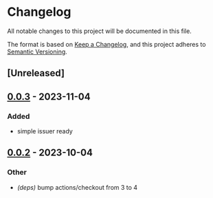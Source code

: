# Changelog
All notable changes to this project will be documented in this file.

The format is based on [Keep a Changelog](https://keepachangelog.com/en/1.0.0/),
and this project adheres to [Semantic Versioning](https://semver.org/spec/v2.0.0.html).

## [Unreleased]

## [0.0.3](https://github.com/beltram/sd-jwt/compare/v0.0.2...v0.0.3) - 2023-11-04

### Added
- simple issuer ready

## [0.0.2](https://github.com/beltram/sd-jwt/compare/v0.0.1...v0.0.2) - 2023-10-04

### Other
- *(deps)* bump actions/checkout from 3 to 4
